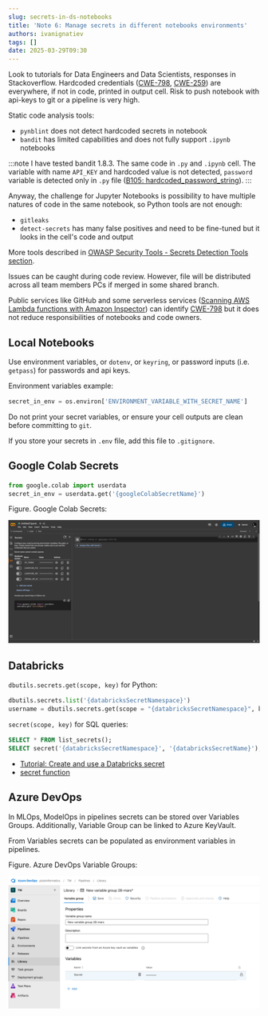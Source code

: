 ```yaml
---
slug: secrets-in-ds-notebooks
title: 'Note 6: Manage secrets in different notebooks environments'
authors: ivanignatiev
tags: []
date: 2025-03-29T09:30
---
```


Look to tutorials for Data Engineers and Data Scientists, responses in Stackoverflow. Hardcoded credentials ([CWE-798](https://cwe.mitre.org/data/definitions/798.html), [CWE-259](https://cwe.mitre.org/data/definitions/259.html)) are everywhere, if not in code, printed in output cell. Risk to push notebook with api-keys to git or a pipeline is very high.

Static code analysis tools:

- `pynblint` does not detect hardcoded secrets in notebook
- `bandit` has limited capabilities and does not fully support `.ipynb` notebooks

:::note
   I have tested bandit 1.8.3. The same code in `.py` and `.ipynb` cell. The variable with name `API_KEY` and hardcoded value is not detected, `password` variable is detected only in `.py` file ([B105: hardcoded_password_string](https://bandit.readthedocs.io/en/latest/plugins/b105_hardcoded_password_string.html#b105-hardcoded-password-string)).
:::

Anyway, the challenge for Jupyter Notebooks is possibility to have multiple natures of code in the same notebook, so Python tools are not enough:

- `gitleaks`
- `detect-secrets` has many false positives and need to be fine-tuned but it looks in the cell's code and output

More tools described in [OWASP Security Tools - Secrets Detection Tools section](https://owasp.org/www-community/Free_for_Open_Source_Application_Security_Tools).

Issues can be caught during code review. However, file will be distributed across all team members PCs if merged in some shared branch.

Public services like GitHub and some serverless services ([Scanning AWS Lambda functions with Amazon Inspector](https://docs.aws.amazon.com/inspector/latest/user/scanning-lambda.html)) can identify [CWE-798](https://cwe.mitre.org/data/definitions/798.html) but it does not reduce responsibilities of notebooks and code owners.

## Local Notebooks

Use environment variables, or `dotenv`, or `keyring`, or password inputs (i.e. `getpass`) for passwords and api keys.

Environment variables example:

```python
secret_in_env = os.environ['ENVIRONMENT_VARIABLE_WITH_SECRET_NAME']
```

Do not print your secret variables, or ensure your cell outputs are clean before committing to `git`.

If you store your secrets in `.env` file, add this file to `.gitignore`.

## Google Colab Secrets

```python
from google.colab import userdata
secret_in_env = userdata.get('{googleColabSecretName}')
```

Figure. Google Colab Secrets:

![Google Colab Secrets](/assets/note0006/google-colab-secrets.png)

## Databricks

`dbutils.secrets.get(scope, key)` for Python:

```python
dbutils.secrets.list('{databricksSecretNamespace}')
username = dbutils.secrets.get(scope = "{databricksSecretNamespace}", key = "{databricksSecretName}")
```

`secret(scope, key)` for SQL queries:

```sql
SELECT * FROM list_secrets();
SELECT secret('{databricksSecretNamespace}', '{databricksSecretName}');
```

- [Tutorial: Create and use a Databricks secret](https://learn.microsoft.com/en-us/azure/databricks/security/secrets/example-secret-workflow)
- [secret function](https://learn.microsoft.com/en-us/azure/databricks/sql/language-manual/functions/secret)

## Azure DevOps

In MLOps, ModelOps in pipelines secrets can be stored over Variables Groups. Additionally, Variable Group can be linked to Azure KeyVault.

From Variables secrets can be populated as environment variables in pipelines.

Figure. Azure DevOps Variable Groups:

![Azure DevOps Variable Groups](/assets/note0006/azure-devops-variable-groups.png)
